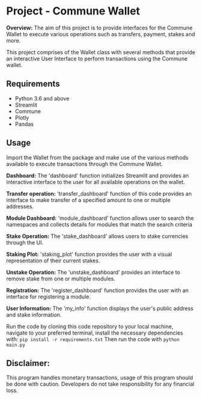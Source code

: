 # Project - Commune Wallet

**Overview:**
The aim of this project is to provide interfaces for the Commune Wallet to execute various operations such as transfers, payment, stakes and more.

This project comprises of the Wallet class with several methods that provide an interactive User Interface to perform transactions using the Commune wallet.

## Requirements
- Python 3.6 and above
- Streamlit
- Commune
- Plotly
- Pandas

## Usage

Import the Wallet from the package and make use of the various methods available to execute transactions through the Commune Wallet.

**Dashboard:**
The 'dashboard' function initializes Streamlit and provides an interactive interface to the user for all available operations on the wallet.

**Transfer operation:**
'transfer_dashboard' function of this code provides an interface to make transfer of a specified amount to one or multiple addresses.

**Module Dashboard:**
'module_dashboard' function allows user to search the namespaces and collects details for modules that match the search criteria

**Stake Operation:**
The 'stake_dashboard' allows users to stake currencies through the UI.

**Staking Plot:**
'staking_plot' function provides the user with a visual representation of their current stakes.

**Unstake Operation:**
The 'unstake_dashboard' provides an interface to remove stake from one or multiple modules.

**Registration:**
The 'register_dashboard' function provides the user with an interface for registering a module.

**User Information:**
The 'my_info' function displays the user's public address and stake information.

Run the code by cloning this code repository to your local machine, navigate to your preferred terminal, install the necessary dependencies with:
`pip install -r requirements.txt`
Then run the code with
`python main.py`

## Disclaimer:
This program handles monetary transactions, usage of this program should be done with caution. Developers do not take responsibility for any financial loss.
